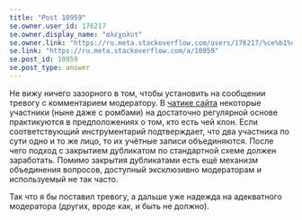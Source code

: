 ```yaml
---
title: "Post 10959"
se.owner.user_id: 176217
se.owner.display_name: "αλεχολυτ"
se.owner.link: "https://ru.meta.stackoverflow.com/users/176217/%ce%b1%ce%bb%ce%b5%cf%87%ce%bf%ce%bb%cf%85%cf%84"
se.link: "https://ru.meta.stackoverflow.com/a/10959"
se.post_id: 10959
se.post_type: answer
---
```

<p>Не вижу ничего зазорного в том, чтобы установить на сообщении тревогу с комментарием модератору. В <a href="https://chat.stackexchange.com/rooms/22462/">чатике сайта</a> некоторые участники (ныне даже с ромбами) на достаточно регулярной основе практикуются в предположениях о том, кто есть чей клон. Если соответствующий инструментарий подтверждает, что два участника по сути одно и то же лицо, то их учётные записи объединяются. После чего подход с закрытием дубликатом по стандартной схеме должен заработать. Помимо закрытия дубликатами есть ещё механизм объединения вопросов, доступный эксклюзивно модераторам и используемый не так часто.</p>
<p>Так что я бы поставил тревогу, а дальше уже надежда на адекватного модератора (других, вроде как, и быть не должно).</p>
